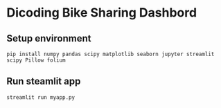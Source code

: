 # Dicoding Bike Sharing Dashbord

## Setup environment

```
pip install numpy pandas scipy matplotlib seaborn jupyter streamlit scipy Pillow folium
```

## Run steamlit app

```
streamlit run myapp.py
```

